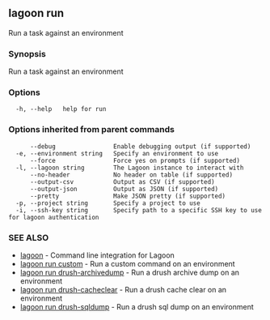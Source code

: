 ## lagoon run

Run a task against an environment

### Synopsis

Run a task against an environment

### Options

```
  -h, --help   help for run
```

### Options inherited from parent commands

```
      --debug                Enable debugging output (if supported)
  -e, --environment string   Specify an environment to use
      --force                Force yes on prompts (if supported)
  -l, --lagoon string        The Lagoon instance to interact with
      --no-header            No header on table (if supported)
      --output-csv           Output as CSV (if supported)
      --output-json          Output as JSON (if supported)
      --pretty               Make JSON pretty (if supported)
  -p, --project string       Specify a project to use
  -i, --ssh-key string       Specify path to a specific SSH key to use for lagoon authentication
```

### SEE ALSO

* [lagoon](lagoon.md)	 - Command line integration for Lagoon
* [lagoon run custom](lagoon_run_custom.md)	 - Run a custom command on an environment
* [lagoon run drush-archivedump](lagoon_run_drush-archivedump.md)	 - Run a drush archive dump on an environment
* [lagoon run drush-cacheclear](lagoon_run_drush-cacheclear.md)	 - Run a drush cache clear on an environment
* [lagoon run drush-sqldump](lagoon_run_drush-sqldump.md)	 - Run a drush sql dump on an environment

